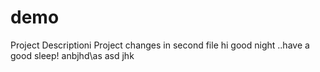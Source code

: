# demo

Project Descriptioni
Project changes in second file
hi
good night ..have a good sleep!
anbjhd\as
asd jhk
